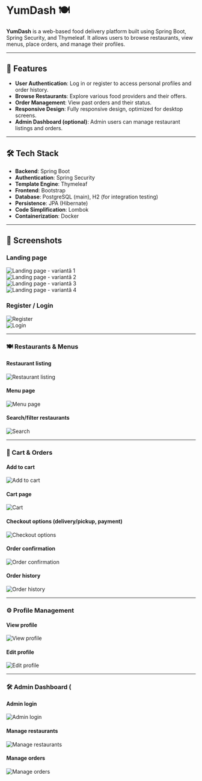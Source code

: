 # YumDash 🍽️

**YumDash** is a web-based food delivery platform built using Spring Boot, Spring Security, and Thymeleaf. It allows users to browse restaurants, view menus, place orders, and manage their profiles.

---

## 🚀 Features

- **User Authentication**: Log in or register to access personal profiles and order history.
- **Browse Restaurants**: Explore various food providers and their offers.
- **Order Management**: View past orders and their status.
- **Responsive Design**: Fully responsive design, optimized for desktop screens.
- **Admin Dashboard (optional)**: Admin users can manage restaurant listings and orders.

---

## 🛠️ Tech Stack

- **Backend**: Spring Boot
- **Authentication**: Spring Security
- **Template Engine**: Thymeleaf
- **Frontend**: Bootstrap
- **Database**: PostgreSQL (main), H2 (for integration testing)
- **Persistence**: JPA (Hibernate)
- **Code Simplification**: Lombok
- **Containerization**: Docker

---

## 📸 Screenshots

### Landing page
![Landing page - variantă 1](screenshots/Screenshot_2025-05-20_205712.png)  
![Landing page - variantă 2](screenshots/Screenshot_2025-05-20_205722.png)  
![Landing page - variantă 3](screenshots/Screenshot_2025-05-20_205728.png)  
![Landing page - variantă 4](screenshots/Screenshot_2025-05-20_205745.png)

### Register / Login
![Register](screenshots/Screenshot_2025-05-20_205828.png)  
![Login](screenshots/Screenshot_2025-05-20_205811.png)

---

### 🍽️ Restaurants & Menus

#### Restaurant listing
![Restaurant listing](screenshots/screenshot3.png)

#### Menu page
![Menu page](screenshots/screenshot4.png)

#### Search/filter restaurants
![Search](screenshots/screenshot5.png)

---

### 🛒 Cart & Orders

#### Add to cart
![Add to cart](screenshots/screenshot6.png)

#### Cart page
![Cart](screenshots/screenshot7.png)

#### Checkout options (delivery/pickup, payment)
![Checkout options](screenshots/screenshot8.png)

#### Order confirmation
![Order confirmation](screenshots/screenshot9.png)

#### Order history
![Order history](screenshots/screenshot10.png)

---

### ⚙️ Profile Management

#### View profile
![View profile](screenshots/screenshot11.png)

#### Edit profile
![Edit profile](screenshots/screenshot12.png)

---

### 🛠️ Admin Dashboard (

#### Admin login
![Admin login](screenshots/screenshot13.png)

#### Manage restaurants
![Manage restaurants](screenshots/screenshot14.png)

#### Manage orders
![Manage orders](screenshots/screenshot15.png)
